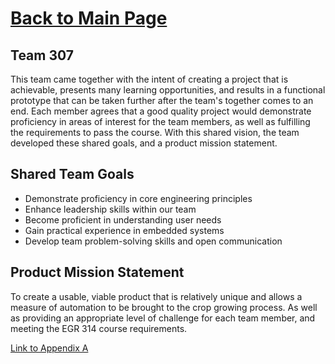 # [Back to Main Page](./index.md)
## Team 307
This team came together with the intent of creating a project that is achievable, presents many learning opportunities, and results in a functional prototype that can be taken further after the team's together comes to an end. Each member agrees that a good quality project would demonstrate proficiency in areas of interest for the team members, as well as fulfilling the requirements to pass the course. With this shared vision, the team developed these shared goals, and a product mission statement.
## Shared Team Goals
- Demonstrate proficiency in core engineering principles
- Enhance leadership skills within our team
- Become proficient in understanding user needs
- Gain practical experience in embedded systems
- Develop team problem-solving skills and open communication
## Product Mission Statement
To create a usable, viable product that is relatively unique and allows a measure of automation to be brought to the crop growing process. As well as providing an appropriate level of challenge for each team member, and meeting the EGR 314 course requirements.

[Link to Appendix A](./TeamOrgAppA.md)
